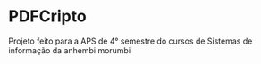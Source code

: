 # PDFCripto
Projeto feito para a APS de 4° semestre do cursos de Sistemas de informação da anhembi morumbi
